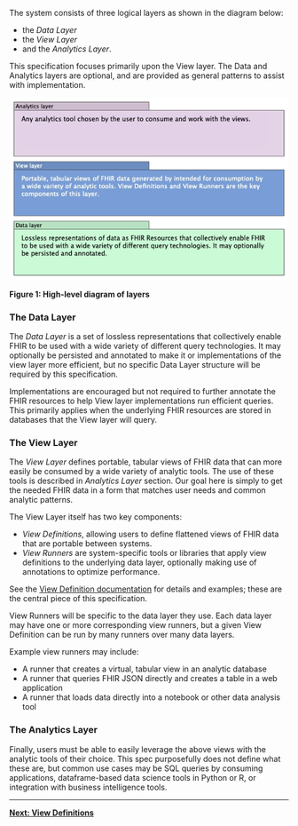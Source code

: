 The system consists of three logical layers as shown in the diagram below:

-   the _Data Layer_
-   the _View Layer_
-   and the _Analytics Layer_.

This specification focuses primarily upon the View layer. The Data and Analytics layers are optional,
and are provided as general patterns to assist with implementation.

<img src="layers-high-level.jpg" alt="High-level diagram of layers" style="float: none"/>

**Figure 1: High-level diagram of layers**

### The Data Layer

The _Data Layer_ is a set of lossless representations that collectively enable FHIR
to be used with a wide variety of different query technologies. It may
optionally be persisted and annotated to make it or implementations of the view
layer more efficient, but no specific Data Layer structure will be required by
this specification.

Implementations are encouraged but not required to further annotate the FHIR
resources to help View layer implementations run efficient queries. This
primarily applies when the underlying FHIR resources are stored in databases
that the View layer will query.

### The View Layer

The _View Layer_ defines portable, tabular views of FHIR data that can more easily
be consumed by a wide variety of analytic tools. The use of these tools is
described in _Analytics Layer_ section. Our goal here is simply to get
the needed FHIR data in a form that matches user needs and common analytic
patterns.

The View Layer itself has two key components:

-   _View Definitions_, allowing users to define flattened views of FHIR data that
    are portable between systems.
-   _View Runners_ are system-specific tools or libraries that apply view definitions to
    the underlying data layer, optionally making use of annotations to optimize performance.

See the [View Definition documentation](StructureDefinition-ViewDefinition.html) for details and examples;
these are the central piece of this specification.

View Runners will be specific to the data
layer they use. Each data layer may have one or more corresponding view
runners, but a given View Definition can be run by many runners over many
data layers.

Example view runners may include:

-   A runner that creates a virtual, tabular view in an analytic database
-   A runner that queries FHIR JSON directly and creates a table in a web application
-   A runner that loads data directly into a notebook or other data analysis tool

### The Analytics Layer

Finally, users must be able to easily leverage the above views with the analytic
tools of their choice. This spec purposefully does not define what these are,
but common use cases may be SQL queries by consuming applications, dataframe-based
data science tools in Python or R, or integration with business intelligence tools.

---

**[Next: View Definitions](StructureDefinition-ViewDefinition.html)**
